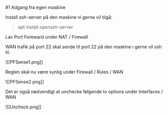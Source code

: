 
#1 Adgang fra egen maskine

Install ssh-server på den maskine vi gerne vil tilgå:

> apt install openssh-server

Lav Port Foreward under NAT / Firewall

WAN trafik på port 22 skal sende til port 22 på den maskine i gerne vil ssh til.

![[PFSense1.png]]

Reglen skal nu være synlig under Firewall / Rules / WAN

![[PFSense2.png]]

Det er også nødvendigt at unchecke følgende to options under Interfaces / WAN 

![[Uncheck.png]]